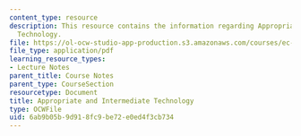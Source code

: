 ```yaml
---
content_type: resource
description: This resource contains the information regarding Appropriate and Intermediate
  Technology.
file: https://ol-ocw-studio-app-production.s3.amazonaws.com/courses/ec-701j-d-lab-i-development-fall-2009/6ab9b05b9d918fc9be72e0ed4f3cb734_MITEC_701JF09_lec04_notes.pdf
file_type: application/pdf
learning_resource_types:
- Lecture Notes
parent_title: Course Notes
parent_type: CourseSection
resourcetype: Document
title: Appropriate and Intermediate Technology
type: OCWFile
uid: 6ab9b05b-9d91-8fc9-be72-e0ed4f3cb734
---
```

